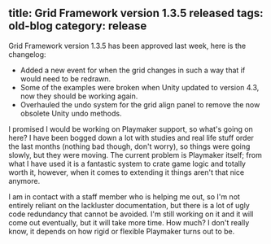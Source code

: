 title: Grid Framework version 1.3.5 released
tags: old-blog
category: release
---

Grid Framework version 1.3.5 has been approved last week, here is the
changelog:

- Added a new event for when the grid changes in such a way that if would need
	to be redrawn.
- Some of the examples were broken when Unity updated to version 4.3, now they
	should be working again.
- Overhauled the undo system for the grid align panel to remove the now
	obsolete Unity undo methods.

I promised I would be working on Playmaker support, so what's going on here? I
have been bogged down a lot with studies and real life stuff order the last
months (nothing bad though, don't worry), so things were going slowly, but they
were moving. The current problem is Playmaker itself; from what I have used it
is a fantastic system to crate game logic and totally worth it, however, when
it comes to extending it things aren't that nice anymore.

I am in contact with a staff member who is helping me out, so I'm not entirely
reliant on the lackluster documentation, but there is a lot of ugly code
redundancy that cannot be avoided. I'm still working on it and it will come out
eventually, but it will take more time. How much? I don't really know, it
depends on how rigid or flexible Playmaker turns out to be.
